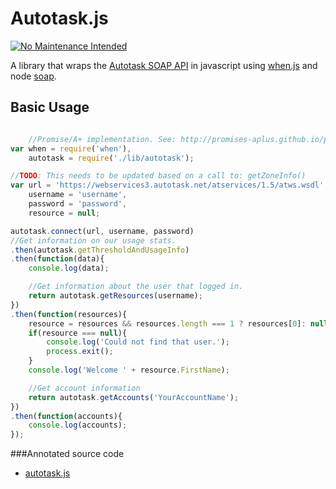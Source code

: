 # Autotask.js

[![No Maintenance Intended](http://unmaintained.tech/badge.svg)](http://unmaintained.tech/)

A library that wraps the [Autotask SOAP API](https://www.autotask.net/help/content/Userguides/T_WebServicesAPIv1_5.pdf) in javascript using [when.js](https://github.com/cujojs/when) and node [soap](https://www.npmjs.org/package/soap). 

## Basic Usage

```javascript

	//Promise/A+ implementation. See: http://promises-aplus.github.io/promises-spec/
var when = require('when'), 
	autotask = require('./lib/autotask'); 

//TODO: This needs to be updated based on a call to: getZoneInfo()
var url = 'https://webservices3.autotask.net/atservices/1.5/atws.wsdl',
	username = 'username', 
	password = 'password',
	resource = null; 

autotask.connect(url, username, password)
//Get information on our usage stats. 
.then(autotask.getThresholdAndUsageInfo) 
.then(function(data){
	console.log(data);

	//Get information about the user that logged in.
	return autotask.getResources(username); 
})
.then(function(resources){
	resource = resources && resources.length === 1 ? resources[0]: null;
	if(resource === null){
		console.log('Could not find that user.');
		process.exit(); 
	} 
	console.log('Welcome ' + resource.FirstName);

	//Get account information 
	return autotask.getAccounts('YourAccountName');
})
.then(function(accounts){
	console.log(accounts); 
});

```



###Annotated source code

 - [autotask.js](http://htmlpreview.github.io/?https://github.com/BrandonBoone/Autotask.js/blob/master/docs/autotask.html)
